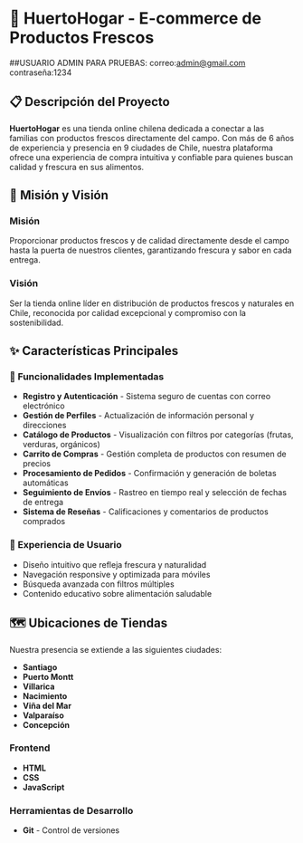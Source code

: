 # 🌱 HuertoHogar - E-commerce de Productos Frescos

##USUARIO ADMIN PARA PRUEBAS:
correo:admin@gmail.com
contraseña:1234

## 📋 Descripción del Proyecto

**HuertoHogar** es una tienda online chilena dedicada a conectar a las familias con productos frescos directamente del campo. Con más de 6 años de experiencia y presencia en 9 ciudades de Chile, nuestra plataforma ofrece una experiencia de compra intuitiva y confiable para quienes buscan calidad y frescura en sus alimentos.

## 🎯 Misión y Visión

### Misión
Proporcionar productos frescos y de calidad directamente desde el campo hasta la puerta de nuestros clientes, garantizando frescura y sabor en cada entrega.

### Visión
Ser la tienda online líder en distribución de productos frescos y naturales en Chile, reconocida por calidad excepcional y compromiso con la sostenibilidad.

## ✨ Características Principales

### 🛒 Funcionalidades Implementadas
- **Registro y Autenticación** - Sistema seguro de cuentas con correo electrónico
- **Gestión de Perfiles** - Actualización de información personal y direcciones
- **Catálogo de Productos** - Visualización con filtros por categorías (frutas, verduras, orgánicos)
- **Carrito de Compras** - Gestión completa de productos con resumen de precios
- **Procesamiento de Pedidos** - Confirmación y generación de boletas automáticas
- **Seguimiento de Envíos** - Rastreo en tiempo real y selección de fechas de entrega
- **Sistema de Reseñas** - Calificaciones y comentarios de productos comprados

### 🎨 Experiencia de Usuario
- Diseño intuitivo que refleja frescura y naturalidad
- Navegación responsive y optimizada para móviles
- Búsqueda avanzada con filtros múltiples
- Contenido educativo sobre alimentación saludable

## 🗺️ Ubicaciones de Tiendas

Nuestra presencia se extiende a las siguientes ciudades:
- **Santiago**
- **Puerto Montt**
- **Villarica**
- **Nacimiento**
- **Viña del Mar**
- **Valparaíso**
- **Concepción**


### Frontend
- **HTML**
- **CSS**
- **JavaScript**



### Herramientas de Desarrollo
- **Git** - Control de versiones
